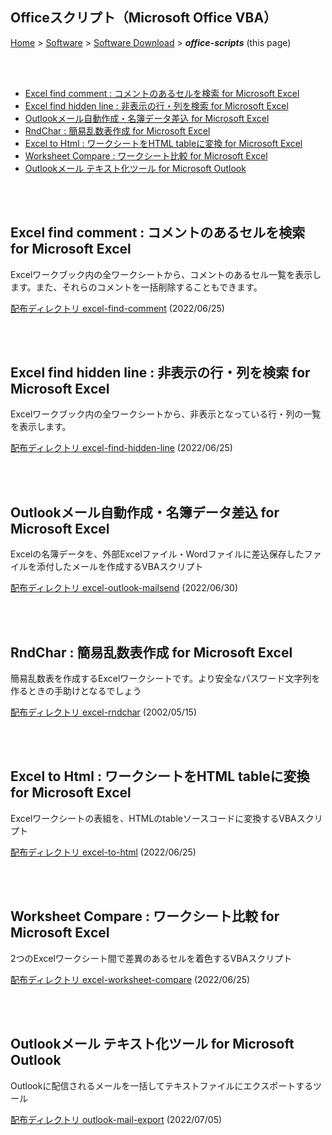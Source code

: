 ## Officeスクリプト（Microsoft Office VBA）<!-- omit in toc -->

[Home](https://oasis3855.github.io/webpage/) > [Software](https://oasis3855.github.io/webpage/software/index.html) > [Software Download](https://oasis3855.github.io/webpage/software/software-download.html) > ***office-scripts*** (this page)

<br />
<br />

- [Excel find comment : コメントのあるセルを検索 for Microsoft Excel](#excel-find-comment--コメントのあるセルを検索-for-microsoft-excel)
- [Excel find hidden line : 非表示の行・列を検索 for Microsoft Excel](#excel-find-hidden-line--非表示の行列を検索-for-microsoft-excel)
- [Outlookメール自動作成・名簿データ差込 for Microsoft Excel](#outlookメール自動作成名簿データ差込-for-microsoft-excel)
- [RndChar : 簡易乱数表作成 for Microsoft Excel](#rndchar--簡易乱数表作成-for-microsoft-excel)
- [Excel to Html : ワークシートをHTML tableに変換 for Microsoft Excel](#excel-to-html--ワークシートをhtml-tableに変換-for-microsoft-excel)
- [Worksheet Compare : ワークシート比較 for Microsoft Excel](#worksheet-compare--ワークシート比較-for-microsoft-excel)
- [Outlookメール テキスト化ツール for Microsoft Outlook](#outlookメール-テキスト化ツール-for-microsoft-outlook)

<br />
<br />

## Excel find comment : コメントのあるセルを検索 for Microsoft Excel

Excelワークブック内の全ワークシートから、コメントのあるセル一覧を表示します。また、それらのコメントを一括削除することもできます。

[配布ディレクトリ excel-find-comment](excel-find-comment/README.md) (2022/06/25)


<br />
<br />

## Excel find hidden line : 非表示の行・列を検索 for Microsoft Excel

Excelワークブック内の全ワークシートから、非表示となっている行・列の一覧を表示します。

[配布ディレクトリ excel-find-hidden-line](excel-find-hidden-line/README.md) (2022/06/25)

<br />
<br />

## Outlookメール自動作成・名簿データ差込 for Microsoft Excel

Excelの名簿データを、外部Excelファイル・Wordファイルに差込保存したファイルを添付したメールを作成するVBAスクリプト

[配布ディレクトリ excel-outlook-mailsend](excel-outlook-mailsend/README.md) (2022/06/30)

<br />
<br />

## RndChar : 簡易乱数表作成 for Microsoft Excel

簡易乱数表を作成するExcelワークシートです。より安全なパスワード文字列を作るときの手助けとなるでしょう

[配布ディレクトリ excel-rndchar](excel-rndchar/README.md) (2002/05/15)

<br />
<br />

## Excel to Html : ワークシートをHTML tableに変換 for Microsoft Excel

Excelワークシートの表組を、HTMLのtableソースコードに変換するVBAスクリプト

[配布ディレクトリ excel-to-html](excel-to-html/README.md) (2022/06/25)

<br />
<br />

## Worksheet Compare : ワークシート比較 for Microsoft Excel

2つのExcelワークシート間で差異のあるセルを着色するVBAスクリプト

[配布ディレクトリ excel-worksheet-compare](excel-worksheet-compare/README.md) (2022/06/25)

<br />
<br />

## Outlookメール テキスト化ツール for Microsoft Outlook

Outlookに配信されるメールを一括してテキストファイルにエクスポートするツール

[配布ディレクトリ outlook-mail-export](outlook-mail-export/README.md) (2022/07/05)

<br />
<br />
